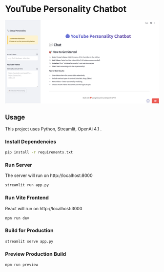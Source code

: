 # YouTube Personality Chatbot

<img src="public/screen.png" />

## Usage

This project uses Python, Streamlit, OpenAi 4.1 .

### Install Dependencies

```bash
pip install -r requirements.txt
```

### Run Server

The server will run on http://localhost:8000

```bash
streamlit run app.py
```

### Run Vite Frontend

React will run on http://localhost:3000

```bash
npm run dev
```

### Build for Production

```bash
streamlit serve app.py
```

### Preview Production Build

```bash
npm run preview
```
